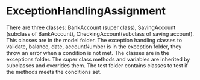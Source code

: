 # ExceptionHandlingAssignment
There are three classes: BankAccount (super class), SavingAccount (subclass of BankAccount), CheckingAccount(subclass of saving account). This classes are in the model folder.
The exception handling classes to validate, balance, date, accountNumber is in the exception folder, they throw an error when a condition is not met. The classes are in the exceptions folder.
The super class methods and variables are inherited by subclasses and overrides them.
The test folder contains classes to test if the methods meets the conditions set.
